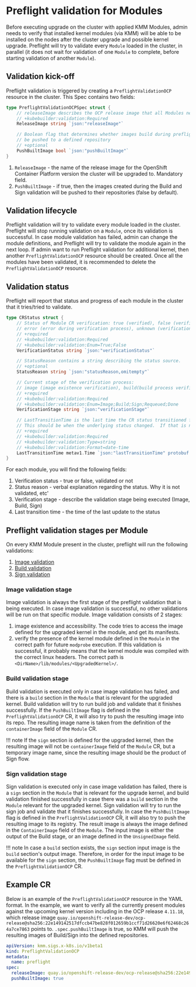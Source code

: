 # Preflight validation for Modules

Before executing upgrade on the cluster with applied KMM Modules, admin needs to verify that installed kernel modules
(via KMM) will be able to be installed on the nodes after the cluster upgrade and possible kernel upgrade. 
Preflight will try to validate every `Module` loaded in the cluster, in parallel (it does not wait for validation of one
`Module` to complete, before starting validation of another `Module`).

## Validation kick-off

Preflight validation is triggered by creating a `PreflightValidationOCP` resource in the cluster. This Spec contains two
fields:
```go
type PreflightValidationOCPSpec struct {
	// releaseImage describes the OCP release image that all Modules need to be checked against.
	// +kubebuilder:validation:Required
	ReleaseImage string `json:"releaseImage"`

	// Boolean flag that determines whether images build during preflight must also
	// be pushed to a defined repository
	// +optional
	PushBuiltImage bool `json:"pushBuiltImage"`
}
```

1. `ReleaseImage` - the name of the release image for the OpenShift Container Platform version the cluster will be
   upgraded to.
   Mandatory field.
2. `PushBuiltImage` - if true, then the images created during the Build and Sign validation will be pushed to their
   repositories (false by default).

## Validation lifecycle

Preflight validation will try to validate every module loaded in the cluster. Preflight will stop running validation on
a `Module`, once its validation is successful.
In case module validation has failed, admin can change the module definitions, and Preflight will try to validate the
module again in the next loop.
If admin want to run Preflight validation for additional kernel, then another `PreflightValidationOCP` resource should
be created.
Once all the modules have been validated, it is recommended to delete the `PreflightValidationOCP` resource.

## Validation status

Preflight will report that status and progress of each module in the cluster that it tries/tried to validate.

```go
type CRStatus struct {
	// Status of Module CR verification: true (verified), false (verification failed),
	// error (error during verification process), unknown (verification has not started yet)
	// +required
	// +kubebuilder:validation:Required
	// +kubebuilder:validation:Enum=True;False
	VerificationStatus string `json:"verificationStatus"`

	// StatusReason contains a string describing the status source.
	// +optional
	StatusReason string `json:"statusReason,omitempty"`

	// Current stage of the verification process:
	// image (image existence verification), build(build process verification)
	// +required
	// +kubebuilder:validation:Required
	// +kubebuilder:validation:Enum=Image;Build;Sign;Requeued;Done
	VerificationStage string `json:"verificationStage"`

	// LastTransitionTime is the last time the CR status transitioned from one status to another.
	// This should be when the underlying status changed.  If that is not known, then using the time when the API field changed is acceptable.
	// +required
	// +kubebuilder:validation:Required
	// +kubebuilder:validation:Type=string
	// +kubebuilder:validation:Format=date-time
	LastTransitionTime metav1.Time `json:"lastTransitionTime" protobuf:"bytes,4,opt,name=lastTransitionTime"`
}
```

For each module, you will find the following fields:

1. Verification status - true or false, validated or not
2. Status reason - verbal explanation regarding the status. Why it is not validated, etc'
3. Verification stage - describe the validation stage being executed (Image, Build, Sign)
4. Last transition time - the time of the last update to the status

## Preflight validation stages per Module

On every KMM Module present in the cluster, preflight will run the following validations:

1. [Image validation](#Image-validation-stage)
2. [Build validation](#Build-validation-stage)
3. [Sign validation](#Sign-validation-stage)

### Image validation stage

Image validation is always the first stage of the preflight validation that is being executed.
In case image validation is successful, no other validations will be run on that specific module.
Image validation consists of 2 stages:

1. image existence and accessibility. The code tries to access the image defined for the upgraded kernel in the module,
   and get its manifests.
2. verify the presence of the kernel module defined in the `Module` in the correct path for future `modprobe` execution.
   If this validation is successful, it probably means that the kernel module was compiled with the correct linux
   headers.
   The correct path is `<DirName>/lib/modules/<UpgradedKernel>/`.

### Build validation stage

Build validation is executed only in case image validation has failed, and there is a `build` section in the `Module`
that is relevant for the upgraded kernel.
Build validation will try to run build job and validate that it finishes successfully.
If the `PushBuiltImage` flag is defined in the `PreflightValidationOCP` CR, it will also try to push the resulting image
into its repo.
The resulting image name is taken from the definition of the `containerImage` field of the `Module` CR.

!!! note
    If the `sign` section is defined for the upgraded kernel, then the resulting image will not be `containerImage`
    field of the `Module` CR, but a temporary image name, since the resulting image should be the product of Sign flow.

### Sign validation stage

Sign validation is executed only in case image validation has failed, there is a `sign` section in the `Module` that is
relevant for the upgrade kernel, and build validation finished successfully in case there was a `build` section in the
`Module` relevant for the upgraded kernel.
Sign validation will try to run the sign job and validate that it finishes successfully.
In case the `PushBuiltImage` flag is defined in the `PreflightValidationOCP` CR, it will also try to push the resulting
image to its registry.
The result image is always the image defined in the `ContainerImage` field of the `Module`.
The input image is either the output of the Build stage, or an image defined in the `UnsignedImage` field.

!!! note
    In case a `build` section exists, the `sign` section input image is the `build` section's output image.
    Therefore, in order for the input image to be available for the `sign` section, the `PushBuiltImage` flag must be
    defined in the `PreflightValidationOCP` CR.

## Example CR
Below is an example of the `PreflightValidationOCP` resource in the YAML format.
In the example, we want to verify all the currently present modules against the upcoming kernel version including in the
OCP release `4.11.18`, which release image `quay.io/openshift-release-dev/ocp-release@sha256:22e149142517dfccb47be828f012659b1ccf71d26620e6f62468c264a7ce7863`
points to.
`.spec.pushBuiltImage` is true, so KMM will push the resulting images of Build/Sign into the defined repositories.

```yaml
apiVersion: kmm.sigs.x-k8s.io/v1beta1
kind: PreflightValidationOCP
metadata:
  name: preflight
spec:
  releaseImage: quay.io/openshift-release-dev/ocp-release@sha256:22e149142517dfccb47be828f012659b1ccf71d26620e6f62468c264a7ce7863
  pushBuiltImage: true
```
